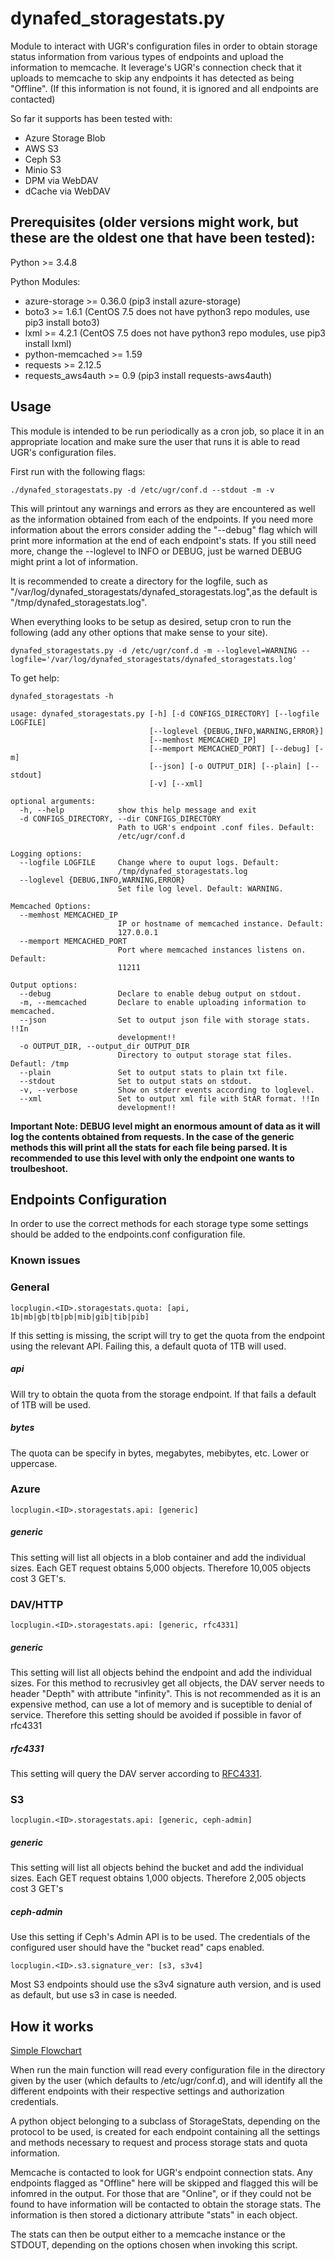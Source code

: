 # dynafed_storagestats.py

Module to interact with UGR's configuration files in order to obtain
storage status information from various types of endpoints and upload the
information to memcache. It leverage's UGR's connection check that it uploads
to memcache to skip any endpoints it has detected as being "Offline". (If
this information is not found, it is ignored and all endpoints are contacted)

So far it supports has been tested with:
- Azure Storage Blob
- AWS S3
- Ceph S3
- Minio S3
- DPM via WebDAV
- dCache via WebDAV

## Prerequisites (older versions might work, but these are the oldest one that have been tested):

Python >= 3.4.8

Python Modules:
- azure-storage >= 0.36.0 (pip3 install azure-storage)
- boto3 >= 1.6.1 (CentOS 7.5 does not have python3 repo modules, use pip3 install boto3)
- lxml >= 4.2.1   (CentOS 7.5 does not have python3 repo modules, use pip3 install lxml)
- python-memcached >= 1.59
- requests >= 2.12.5
- requests_aws4auth >= 0.9 (pip3 install requests-aws4auth)

## Usage

This module is intended to be run periodically as a cron job, so place it in
an appropriate location and make sure the user that runs it is able to read
UGR's configuration files.

First run with the following flags:

```
./dynafed_storagestats.py -d /etc/ugr/conf.d --stdout -m -v
```

This will printout any warnings and errors as they are encountered as well as
the information obtained from each of the endpoints. If you need more information
about the errors consider adding the "--debug" flag which will print more
information at the end of each endpoint's stats. If you still need more,
change the --loglevel to INFO or DEBUG, just be warned DEBUG might print a lot
of information.

It is recommended to create a directory for the logfile, such as
"/var/log/dynafed_storagestats/dynafed_storagestats.log",as the default is
"/tmp/dynafed_storagestats.log".

When everything looks to be setup as desired, setup cron to run the following
(add any other options that make sense to your site).
```
dynafed_storagestats.py -d /etc/ugr/conf.d -m --loglevel=WARNING --logfile='/var/log/dynafed_storagestats/dynafed_storagestats.log'
```

To get help:
```
dynafed_storagestats -h

usage: dynafed_storagestats.py [-h] [-d CONFIGS_DIRECTORY] [--logfile LOGFILE]
                               [--loglevel {DEBUG,INFO,WARNING,ERROR}]
                               [--memhost MEMCACHED_IP]
                               [--memport MEMCACHED_PORT] [--debug] [-m]
                               [--json] [-o OUTPUT_DIR] [--plain] [--stdout]
                               [-v] [--xml]

optional arguments:
  -h, --help            show this help message and exit
  -d CONFIGS_DIRECTORY, --dir CONFIGS_DIRECTORY
                        Path to UGR's endpoint .conf files. Default:
                        /etc/ugr/conf.d

Logging options:
  --logfile LOGFILE     Change where to ouput logs. Default:
                        /tmp/dynafed_storagestats.log
  --loglevel {DEBUG,INFO,WARNING,ERROR}
                        Set file log level. Default: WARNING.

Memcached Options:
  --memhost MEMCACHED_IP
                        IP or hostname of memcached instance. Default:
                        127.0.0.1
  --memport MEMCACHED_PORT
                        Port where memcached instances listens on. Default:
                        11211

Output options:
  --debug               Declare to enable debug output on stdout.
  -m, --memcached       Declare to enable uploading information to memcached.
  --json                Set to output json file with storage stats. !!In
                        development!!
  -o OUTPUT_DIR, --output_dir OUTPUT_DIR
                        Directory to output storage stat files. Defautl: /tmp
  --plain               Set to output stats to plain txt file.
  --stdout              Set to output stats on stdout.
  -v, --verbose         Show on stderr events according to loglevel.
  --xml                 Set to output xml file with StAR format. !!In
                        development!!
```
**Important Note: DEBUG level might an enormous amount of data as it will log the contents obtained from requests. In the case of the generic methods this will print all the stats for each file being parsed. It is recommended to use this level with only the endpoint one wants to troulbeshoot.**

## Endpoints Configuration

In order to use the correct methods for each storage type some settings should
be added to the endpoints.conf configuration file.

### Known issues



### General

```
locplugin.<ID>.storagestats.quota: [api, 1b|mb|gb|tb|pb|mib|gib|tib|pib]
```

If this setting is missing, the script will try to get the quota from the endpoint
using the relevant API. Failing this, a default quota of 1TB will used.

##### api
Will try to obtain the quota from the storage endpoint. If that fails a default
of 1TB will be used.

##### bytes
The quota can be specify in bytes, megabytes, mebibytes, etc. Lower or uppercase.

### Azure

```
locplugin.<ID>.storagestats.api: [generic]
```

##### generic

This setting will list all objects in a blob container and add the individual
sizes.
Each GET request obtains 5,000 objects. Therefore 10,005 objects cost 3 GET's.

### DAV/HTTP

```
locplugin.<ID>.storagestats.api: [generic, rfc4331]
```

##### generic

This setting will list all objects behind the endpoint and add the individual
sizes. For this method to recrusivley get all objects, the DAV server needs
to header "Depth" with attribute "infinity". This is not recommended as
it is an expensive method, can use a lot of memory and is suceptible to
denial of service. Therefore this setting should be avoided if possible in
favor of rfc4331

##### rfc4331

This setting will query the DAV server according to [RFC4331](https://tools.ietf.org/html/rfc4331).

### S3

```
locplugin.<ID>.storagestats.api: [generic, ceph-admin]
```

##### generic

This setting will list all objects behind the bucket and add the individual
sizes.
Each GET request obtains 1,000 objects. Therefore 2,005 objects cost 3 GET's

##### ceph-admin

Use this setting if Ceph's Admin API is to be used. The credentials of the
configured user should have the "bucket read" caps enabled.

```
locplugin.<ID>.s3.signature_ver: [s3, s3v4]
```
Most S3 endpoints should use the s3v4 signature auth version, and is used as
default, but use s3 in case is needed.

## How it works

[Simple Flowchart](doc/diagrams/dynafed_storagestats_flowchart.pdf)

When run the main function will read every configuration file in the directory
given by the user (which defaults to /etc/ugr/conf.d), and will identify all the
different endpoints with their respective settings and authorization credentials.

A python object belonging to a subclass of StorageStats, depending on the protocol
to be used, is created for each endpoint containing all the settings and
methods necessary to request and process storage stats and quota information.

Memcache is contacted to look for UGR's endpoint connection stats. Any endpoints
flagged as "Offline" here will be skipped and flagged this will be infomred in
the output. For those that are "Online", or if they could not be found to have
information will be contacted to obtain the storage stats. The information is
then stored a dictionary attribute "stats" in each object.

The stats can then be output either to a memcache instance or the STDOUT,
depending on the options chosen when invoking this script.
